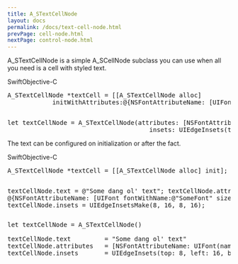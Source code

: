 ```yaml
---
title: A_STextCellNode
layout: docs
permalink: /docs/text-cell-node.html
prevPage: cell-node.html
nextPage: control-node.html
---
```


A_STextCellNode is a simple A_SCellNode subclass you can use when all you need is a cell with styled text. 

<div class = "highlight-group">
<span class="language-toggle"><a data-lang="swift" class="swiftButton">Swift</a><a data-lang="objective-c" class = "active objcButton">Objective-C</a></span>
<div class = "code">
  <pre lang="objc" class="objcCode">
A_STextCellNode *textCell = [[A_STextCellNode alloc]
            initWithAttributes:@{NSFontAttributeName: [UIFont fontWithName:@"SomeFont" size:16.0]} 												  insets:UIEdgeInsetsMake(8, 16, 8, 16)];
  </pre>
  <pre lang="swift" class = "swiftCode hidden">
let textCellNode = A_STextCellNode(attributes: [NSFontAttributeName: UIFont(name: "SomeFont", size: 16.0)], 
                        		      insets: UIEdgeInsets(top: 8, left: 16, bottom: 8, right: 16))
</pre>
</div>
</div>

The text can be configured on initialization or after the fact.

<div class = "highlight-group">
<span class="language-toggle"><a data-lang="swift" class="swiftButton">Swift</a><a data-lang="objective-c" class = "active objcButton">Objective-C</a></span>
<div class = "code">
  <pre lang="objc" class="objcCode">
A_STextCellNode *textCell = [[A_STextCellNode alloc] init];

textCellNode.text         = @"Some dang ol' text";
textCellNode.attributes   = @{NSFontAttributeName: [UIFont fontWithName:@"SomeFont" size:16.0]};
textCellNode.insets       = UIEdgeInsetsMake(8, 16, 8, 16);
  </pre>
  <pre lang="swift" class = "swiftCode hidden">
let textCellNode = A_STextCellNode()

textCellNode.text         = "Some dang ol' text"
textCellNode.attributes   = [NSFontAttributeName: UIFont(name: "SomeFont", size: 16.0)]
textCellNode.insets       = UIEdgeInsets(top: 8, left: 16, bottom: 8, right: 16)
</pre>
</div>
</div>